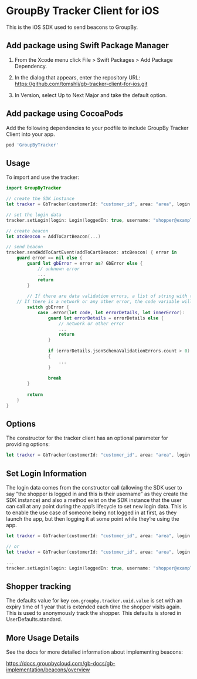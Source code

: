 # GroupBy Tracker Client for iOS

This is the iOS SDK used to send beacons to GroupBy.

## Add package using Swift Package Manager

1. From the Xcode menu click File > Swift Packages > Add Package Dependency.

2. In the dialog that appears, enter the repository URL: https://github.com/tomshli/gb-tracker-client-for-ios.git

3. In Version, select Up to Next Major and take the default option.

## Add package using CocoaPods

Add the following dependencies to your podfile to include GroupBy Tracker Client into your app.

```ruby
pod 'GroupByTracker'
```

## Usage

To import and use the tracker:

```swift
import GroupByTracker

// create the SDK instance
let tracker = GbTracker(customerId: "customer_id", area: "area", login: Login(loggedIn: false, username: ""))

// set the login data
tracker.setLogin(login: Login(loggedIn: true, username: "shopper@example.com"))

// create beacon
let atcBeacon = AddToCartBeacon(...)

// send beacon
tracker.sendAddToCartEvent(addToCartBeacon: atcBeacon) { error in
    guard error == nil else {
        guard let gbError = error as? GbError else {
            // unknown error
            ...
            return
        }
        
        // If there are data validation errors, a list of string with the error details will be returned.
	// If there is a network or any other error, the code variable will contain the HTTP status code returned.
        switch gbError {
            case .error(let code, let errorDetails, let innerError):
                guard let errorDetails = errorDetails else {
                    // network or other error
                    ...
                    return
                }
                
                if (errorDetails.jsonSchemaValidationErrors.count > 0)
                {
                    ...
                }
                
                break
    	}
        
        return
    }
}
```

## Options

The constructor for the tracker client has an optional parameter for providing options:

```swift
let tracker = GbTracker(customerId: "customer_id", area: "area", login: Login(loggedIn: true, username: "shopper@example.com"), urlPrefixOverride: <some_url>) // Optional, overrides the URL the beacon is sent to. Useful for testing.
```

## Set Login Information

The login data comes from the constructor call (allowing the SDK user to say “the shopper is logged in and this is their username” as they create the SDK instance) and also a method exist on the SDK instance that the user can call at any point during the app’s lifecycle to set new login data. This is to enable the use case of someone being not logged in at first, as they launch the app, but then logging it at some point while they’re using the app.

```swift
let tracker = GbTracker(customerId: "customer_id", area: "area", login: Login(loggedIn: true, username: "shopper@example.com"))

// or
let tracker = GbTracker(customerId: "customer_id", area: "area", login: Login(loggedIn: false, username: ""))

...
tracker.setLogin(login: Login(loggedIn: true, username: "shopper@example.com"))
```

## Shopper tracking

The defaults value for key `com.groupby.tracker.uuid.value` is set with an expiry time of 1 year that is extended each time the shopper visits again. This is used to anonymously track the shopper. This defaults is stored in UserDefaults.standard.

## More Usage Details

See the docs for more detailed information about implementing beacons:

https://docs.groupbycloud.com/gb-docs/gb-implementation/beacons/overview
